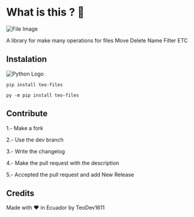 # What is this ? 🧐

![File Image](https://upload.wikimedia.org/wikipedia/commons/thumb/2/20/Text-x-generic.svg/1024px-Text-x-generic.svg.png)

A library for make many operations for files Move Delete Name Filter ETC

## Instalation 

![Python Logo](https://1000logos.net/wp-content/uploads/2020/08/Python-Logo.png)

`pip install teo-files`

`py -m pip install teo-files`

## Contribute

1.- Make a fork

2.- Use the dev branch

3.- Write the changelog

4.- Make the pull request with the description

5.- Accepted the pull request and add New Release

## Credits

Made with :heart: in Ecuador by TeoDev1611

